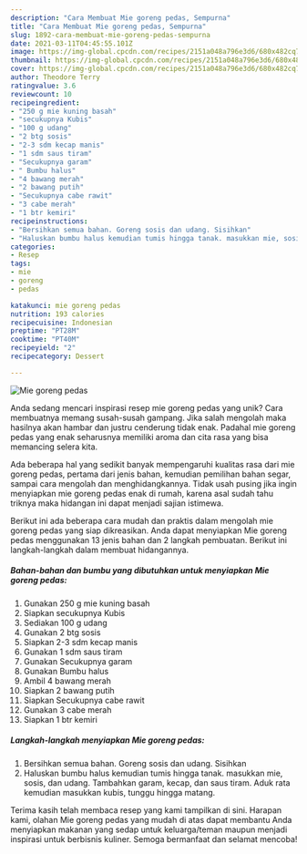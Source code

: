 ```yaml
---
description: "Cara Membuat Mie goreng pedas, Sempurna"
title: "Cara Membuat Mie goreng pedas, Sempurna"
slug: 1892-cara-membuat-mie-goreng-pedas-sempurna
date: 2021-03-11T04:45:55.101Z
image: https://img-global.cpcdn.com/recipes/2151a048a796e3d6/680x482cq70/mie-goreng-pedas-foto-resep-utama.jpg
thumbnail: https://img-global.cpcdn.com/recipes/2151a048a796e3d6/680x482cq70/mie-goreng-pedas-foto-resep-utama.jpg
cover: https://img-global.cpcdn.com/recipes/2151a048a796e3d6/680x482cq70/mie-goreng-pedas-foto-resep-utama.jpg
author: Theodore Terry
ratingvalue: 3.6
reviewcount: 10
recipeingredient:
- "250 g mie kuning basah"
- "secukupnya Kubis"
- "100 g udang"
- "2 btg sosis"
- "2-3 sdm kecap manis"
- "1 sdm saus tiram"
- "Secukupnya garam"
- " Bumbu halus"
- "4 bawang merah"
- "2 bawang putih"
- "Secukupnya cabe rawit"
- "3 cabe merah"
- "1 btr kemiri"
recipeinstructions:
- "Bersihkan semua bahan. Goreng sosis dan udang. Sisihkan"
- "Haluskan bumbu halus kemudian tumis hingga tanak. masukkan mie, sosis, dan udang. Tambahkan garam, kecap, dan saus tiram. Aduk rata kemudian masukkan kubis, tunggu hingga matang."
categories:
- Resep
tags:
- mie
- goreng
- pedas

katakunci: mie goreng pedas 
nutrition: 193 calories
recipecuisine: Indonesian
preptime: "PT28M"
cooktime: "PT40M"
recipeyield: "2"
recipecategory: Dessert

---
```



![Mie goreng pedas](https://img-global.cpcdn.com/recipes/2151a048a796e3d6/680x482cq70/mie-goreng-pedas-foto-resep-utama.jpg)

Anda sedang mencari inspirasi resep mie goreng pedas yang unik? Cara membuatnya memang susah-susah gampang. Jika salah mengolah maka hasilnya akan hambar dan justru cenderung tidak enak. Padahal mie goreng pedas yang enak seharusnya memiliki aroma dan cita rasa yang bisa memancing selera kita.

Ada beberapa hal yang sedikit banyak mempengaruhi kualitas rasa dari mie goreng pedas, pertama dari jenis bahan, kemudian pemilihan bahan segar, sampai cara mengolah dan menghidangkannya. Tidak usah pusing jika ingin menyiapkan mie goreng pedas enak di rumah, karena asal sudah tahu triknya maka hidangan ini dapat menjadi sajian istimewa.




Berikut ini ada beberapa cara mudah dan praktis dalam mengolah mie goreng pedas yang siap dikreasikan. Anda dapat menyiapkan Mie goreng pedas menggunakan 13 jenis bahan dan 2 langkah pembuatan. Berikut ini langkah-langkah dalam membuat hidangannya.

<!--inarticleads1-->

##### Bahan-bahan dan bumbu yang dibutuhkan untuk menyiapkan Mie goreng pedas:

1. Gunakan 250 g mie kuning basah
1. Siapkan secukupnya Kubis
1. Sediakan 100 g udang
1. Gunakan 2 btg sosis
1. Siapkan 2-3 sdm kecap manis
1. Gunakan 1 sdm saus tiram
1. Gunakan Secukupnya garam
1. Gunakan  Bumbu halus
1. Ambil 4 bawang merah
1. Siapkan 2 bawang putih
1. Siapkan Secukupnya cabe rawit
1. Gunakan 3 cabe merah
1. Siapkan 1 btr kemiri




<!--inarticleads2-->

##### Langkah-langkah menyiapkan Mie goreng pedas:

1. Bersihkan semua bahan. Goreng sosis dan udang. Sisihkan
1. Haluskan bumbu halus kemudian tumis hingga tanak. masukkan mie, sosis, dan udang. Tambahkan garam, kecap, dan saus tiram. Aduk rata kemudian masukkan kubis, tunggu hingga matang.




Terima kasih telah membaca resep yang kami tampilkan di sini. Harapan kami, olahan Mie goreng pedas yang mudah di atas dapat membantu Anda menyiapkan makanan yang sedap untuk keluarga/teman maupun menjadi inspirasi untuk berbisnis kuliner. Semoga bermanfaat dan selamat mencoba!
